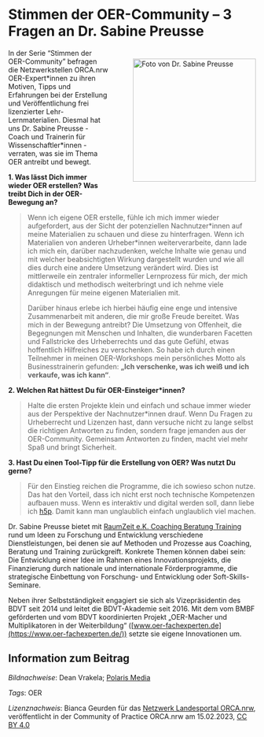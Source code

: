 # Stimmen der OER-Community – 3 Fragen an Dr. Sabine Preusse

<img src="https://github.com/lindahalm-hsbi/infOERmiert/assets/149467048/840bbae4-43f4-4c1d-8cdf-fa1438d09971" style="float: right; margin: 20px 0px 20px 50px" alt="Foto von Dr. Sabine Preusse" title="Foto von Dr. Sabine Preusse" width="250px"/> 

In der Serie “Stimmen der OER-Community” befragen die Netzwerkstellen ORCA.nrw OER-Expert\*innen zu ihren Motiven, Tipps und Erfahrungen bei der Erstellung und Veröffentlichung frei lizenzierter Lehr-Lernmaterialien. Diesmal hat uns Dr. Sabine Preusse - Coach und Trainerin für Wissenschaftler\*innen - verraten, was sie im Thema OER antreibt und bewegt.

**1. Was lässt Dich immer wieder OER erstellen? Was treibt Dich in der OER-Bewegung an?**

>Wenn ich eigene OER erstelle, fühle ich mich immer wieder aufgefordert, aus der Sicht der potenziellen Nachnutzer\*innen auf meine Materialien zu schauen und diese zu hinterfragen. Wenn ich Materialien von anderen Urheber\*innen weiterverarbeite, dann lade ich mich ein, darüber nachzudenken, welche Inhalte wie genau und mit welcher beabsichtigten Wirkung dargestellt wurden und wie all dies durch eine andere Umsetzung verändert wird. Dies ist mittlerweile ein zentraler informeller Lernprozess für mich, der mich didaktisch und methodisch weiterbringt und ich nehme viele Anregungen für meine eigenen Materialien mit.
> 
> Darüber hinaus erlebe ich hierbei häufig eine enge und intensive Zusammenarbeit mit anderen, die mir große Freude bereitet. Was mich in der Bewegung antreibt? Die Umsetzung von Offenheit, die Begegnungen mit Menschen und Inhalten, die wunderbaren Facetten und Fallstricke des Urheberrechts und das gute Gefühl, etwas hoffentlich Hilfreiches zu verschenken. So habe ich durch einen Teilnehmer in meinen OER-Workshops mein persönliches Motto als Businesstrainerin gefunden: **„Ich verschenke, was ich weiß und ich verkaufe, was ich kann“**.

**2. Welchen Rat hättest Du für OER-Einsteiger\*innen?**

> Halte die ersten Projekte klein und einfach und schaue immer wieder aus der Perspektive der Nachnutzer\*innen drauf. Wenn Du Fragen zu Urheberrecht und Lizenzen hast, dann versuche nicht zu lange selbst die richtigen Antworten zu finden, sondern frage jemanden aus der OER-Community. Gemeinsam Antworten zu finden, macht viel mehr Spaß und bringt Sicherheit.

**3. Hast Du einen Tool-Tipp für die Erstellung von OER? Was nutzt Du gerne?**

> Für den Einstieg reichen die Programme, die ich sowieso schon nutze. Das hat den Vorteil, dass ich nicht erst noch technische Kompetenzen aufbauen muss. Wenn es interaktiv und digital werden soll, dann liebe ich [h5p](https://h5p.org/content-types-and-applications). Damit kann man unglaublich einfach unglaublich viel machen.

Dr. Sabine Preusse bietet mit [RaumZeit e.K. Coaching Beratung Training](https://raum-zeit.de/) rund um Ideen zu Forschung und Entwicklung verschiedene Dienstleistungen, bei denen sie auf Methoden und Prozesse aus Coaching, Beratung und Training zurückgreift. Konkrete Themen können dabei sein: Die Entwicklung einer Idee im Rahmen eines Innovationsprojekts, die Finanzierung durch nationale und internationale Förderprogramme, die strategische Einbettung von Forschung- und Entwicklung oder Soft-Skills-Seminare.

Neben ihrer Selbstständigkeit engagiert sie sich als Vizepräsidentin des BDVT seit 2014 und leitet die BDVT-Akademie seit 2016. Mit dem vom BMBF geförderten und vom BDVT koordinierten Projekt „OER-Macher und Multiplikatoren in der Weiterbildung“ ([www.oer-fachexperten.de](https://www.oer-fachexperten.de/)) setzte sie eigene Innovationen um.

## Information zum Beitrag

*Bildnachweise*: Dean Vrakela; [Polaris Media](https://www.polarismedia.de/)

*Tags*: OER

*Lizenznachweis*: Bianca Geurden für das <a href="http://www.orca.nrw/ueber-uns/netzwerk" target="_blank">Netzwerk Landesportal ORCA.nrw</a>, veröffentlicht in der Community of Practice ORCA.nrw am 15.02.2023, <a href="https://creativecommons.org/licenses/by/4.0/" target="_blank">CC BY 4.0</a>
